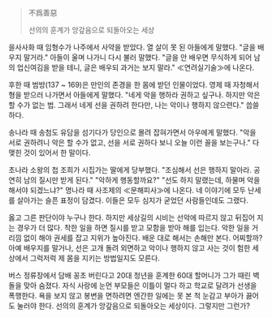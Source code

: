 
> 不爲善惡
>
> 선의의 훈계가 앙갚음으로 되돌아오는 세상


을사사화 때 임형수가 나주에서 사약을 받았다. 열 살이 못 된 아들에게 말했다. "글을 배우지 말거라." 아들이 울며 나가니 다시 불러 말했다. "글을 안 배우면 무식하게 되어 남의 업신여김을 받을 테니, 글은 배우되 과거는 보지 말라." $\ll$연려실기술$\gg$에 나온다. 

후한 때 범방(137 ~ 169)은 만인의 존경을 한 몸에 받던 인물이었다. 영제 때 자청해서 형을 받으러 나가면서 아들에게 말했다. "네게 악을 행하라 권하고 싶구나. 하지만 악은 할 수가 없는 법. 그래서 네게 선을 권하려 한다만, 나는 악이나 행하지 않으련다." 씁쓸하다. 

송나라 때 송첨도 유담을 섬기다가 당인으로 몰려 잡혀가면서 아우에게 말했다. "악을 서로 권하려니 악은 할 수가 없고, 선을 서로 권하다 보니 오늘 이런 꼴을 보는구나." 다 맺힌 것이 있어서 한 말이다. 

초나라 소왕의 첩 조희가 시집가는 딸에게 당부했다. "조심해서 선은 행하지 말아라. 공연히 남의 질시만 받게 된다." "악하게 행동할까요?" "선도 하지 말랬는데, 하물며 악을 해서야 되겠느냐?" 명나라 때 사조제의 $\ll$문해피사$\gg$에 나온다. 네 이야기에 모두 난세를 살아가는 슬픈 표정이 담겼다. 이들은 모두 심지가 굳었던 사람들인데도 그랬다. 

옳고 그른 판단이야 누구나 한다. 하지만 세상길의 시비는 선악에 따르지 않고 뒤집어 지는 경우가 더 많다. 착한 일을 하면 질시를 받고 모함을 받아 해를 입는다.  악한 일을 거리낌 없이 해야 권세를 잡고 지위가 높아진다. 배운 대로 해서는 손해만 본다. 어찌할까? 아예 배우지를 말거나, 선은 고개 돌려 외면하고 악이나 행하지 않고 사는 것이 험한 세상에서 그럭저럭 제 몸을 지키는 방법일지도 모른다. 

버스 정류장에서 담배 꽁초 버린다고 20대 청년을 훈계한 60대 할머니가 그가 때린 벽돌을 맞아 숨졌다. 자식 사랑에 눈먼 부모들은 이틀이 멀다 하고 학교로 달려가 선생을 폭행한다. 욕을 보지 않고 봉변을 면하려면 엔간한 일에는 못 본 척 눈감고 부아가 끓어도 눌러야 한다. 선의의 훈계가 앙갚음으로 되돌아오는 세상이다. 그렇지만 그런가?
